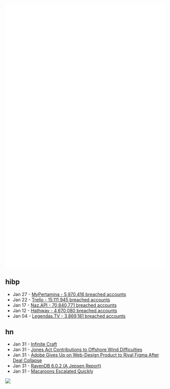 ![Metrics](https://raw.githubusercontent.com/phixion/phixion/master/metrics.svg)

## hibp

<!--
for https://github.com/phixion/phixion/blob/main/.github/workflows/feeds.yml
-->
<!--START_SECTION:haveibeenpwnd-->
- Jan 27 - [MyPertamina - 5,970,416 breached accounts](https://haveibeenpwned.com/PwnedWebsites#MyPertamina)
- Jan 22 - [Trello - 15,111,945 breached accounts](https://haveibeenpwned.com/PwnedWebsites#Trello)
- Jan 17 - [Naz.API - 70,840,771 breached accounts](https://haveibeenpwned.com/PwnedWebsites#NazApi)
- Jan 12 - [Hathway - 4,670,080 breached accounts](https://haveibeenpwned.com/PwnedWebsites#Hathway)
- Jan 04 - [Legendas.TV - 3,869,181 breached accounts](https://haveibeenpwned.com/PwnedWebsites#LegendasTV)
<!--END_SECTION:haveibeenpwnd-->

## hn

<!--
for https://github.com/phixion/phixion/blob/main/.github/workflows/feeds.yml
-->
<!--START_SECTION:hn-->
- Jan 31 - [Infinite Craft](https://neal.fun/infinite-craft/)
- Jan 31 - [Jones Act Contributions to Offshore Wind Difficulties](https://www.cato.org/blog/jones-act-contributes-offshore-wind-growing-pains)
- Jan 31 - [Adobe Gives Up on Web-Design Product to Rival Figma After Deal Collapse](https://www.bloomberg.com/news/articles/2024-01-30/adobe-gives-up-on-xd-after-figma-deal-collapse)
- Jan 31 - [RavenDB 6.0.2 (A Jepsen Report)](https://jepsen.io/analyses/ravendb-6.0.2)
- Jan 31 - [Macaroons Escalated Quickly](https://fly.io/blog/macaroons-escalated-quickly/)
<!--END_SECTION:hn-->

<!--
for https://yhype.me
-->
![](https://hit.yhype.me/github/profile?user_id=13013670)
